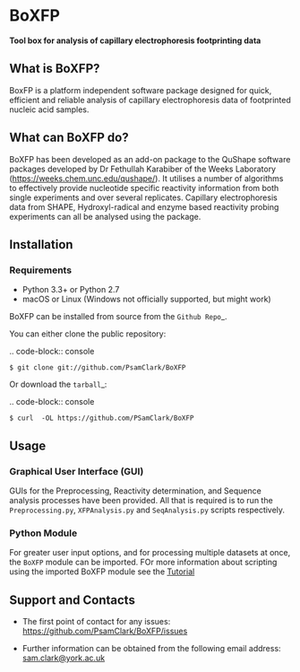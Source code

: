 # BoXFP
 **Tool box for analysis of capillary electrophoresis footprinting data**

 ## What is BoXFP?

 BoxFP is a platform independent software package designed for quick, efficient and reliable analysis of capillary electrophoresis data of footprinted nucleic acid samples. 

## What can BoXFP do? 

BoXFP has been developed as an add-on package to the QuShape software packages developed by Dr Fethullah Karabiber of the Weeks Laboratory (https://weeks.chem.unc.edu/qushape/). It utilises a number of algorithms to effectively provide nucleotide specific reactivity information from both single experiments and  over several replicates. Capillary electrophoresis data from SHAPE, Hydroxyl-radical and enzyme based reactivity probing experiments can all be analysed using the package. 

## Installation

### Requirements

  * Python 3.3+ or Python 2.7
  * macOS or Linux (Windows not officially supported, but might work)

BoXFP can be installed from source from the `Github Repo`_.

You can either clone the public repository:

.. code-block:: console

    $ git clone git://github.com/PsamClark/BoXFP

Or download the `tarball`_:

.. code-block:: console

    $ curl  -OL https://github.com/PSamClark/BoXFP
    
## Usage

### Graphical User Interface (GUI)

GUIs for the Preprocessing, Reactivity determination, and Sequence analysis processes have been provided.
All that is required is to run the `Preprocessing.py`, `XFPAnalysis.py` and `SeqAnalysis.py` scripts respectively. 

### Python Module

For greater user input options, and for processing multiple datasets at once, the `BoXFP` module can be imported.
FOr more information about scripting using the imported BoXFP module see the [Tutorial](https://github.com/PSamClark/BoXFP/Tutorial)

## Support and Contacts

 - The first point of contact for any issues: 
 https://github.com/PsamClark/BoXFP/issues
 
 - Further information can be obtained from the following email address:
 sam.clark@york.ac.uk
 
